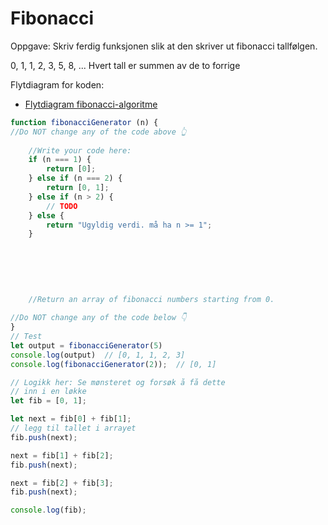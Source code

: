 # Fibonacci
Oppgave: Skriv ferdig funksjonen slik at den skriver ut fibonacci tallfølgen.

0, 1, 1, 2, 3, 5, 8, ...
Hvert tall er summen av de to forrige

Flytdiagram for koden:
* [Flytdiagram fibonacci-algoritme](https://drive.google.com/file/d/1g8vVtqhSj44vcElfc-HK0nMbecteW8Yg/view)


```js
function fibonacciGenerator (n) {
//Do NOT change any of the code above 👆
    
    //Write your code here:
    if (n === 1) {
        return [0];
    } else if (n === 2) {
        return [0, 1];
    } else if (n > 2) {
        // TODO
    } else {
        return "Ugyldig verdi. må ha n >= 1";
    }
    
    
    
    
    
    
    //Return an array of fibonacci numbers starting from 0.
    
//Do NOT change any of the code below 👇
}
// Test
let output = fibonacciGenerator(5)
console.log(output)  // [0, 1, 1, 2, 3]
console.log(fibonacciGenerator(2));  // [0, 1]
```

```js
// Logikk her: Se mønsteret og forsøk å få dette
// inn i en løkke
let fib = [0, 1];

let next = fib[0] + fib[1];
// legg til tallet i arrayet
fib.push(next);

next = fib[1] + fib[2];
fib.push(next);

next = fib[2] + fib[3];
fib.push(next);

console.log(fib);
```
